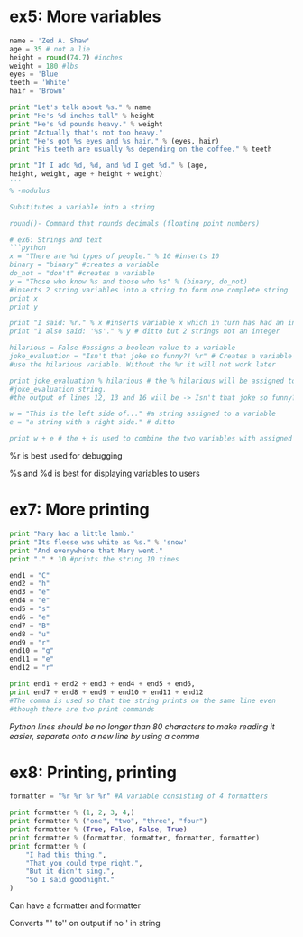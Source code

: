 # ex5: More variables
``` python
name = 'Zed A. Shaw'
age = 35 # not a lie
height = round(74.7) #inches
weight = 180 #lbs
eyes = 'Blue'
teeth = 'White'
hair = 'Brown'

print "Let's talk about %s." % name
print "He's %d inches tall" % height
print "He's %d pounds heavy." % weight
print "Actually that's not too heavy."
print "He's got %s eyes and %s hair." % (eyes, hair)
print "His teeth are usually %s depending on the coffee." % teeth

print "If I add %d, %d, and %d I get %d." % (age,
height, weight, age + height + weight)
'''
% -modulus

Substitutes a variable into a string

round()- Command that rounds decimals (floating point numbers)

# ex6: Strings and text
```python
x = "There are %d types of people." % 10 #inserts 10
binary = "binary" #creates a variable
do_not = "don't" #creates a variable
y = "Those who know %s and those who %s" % (binary, do_not)
#inserts 2 string variables into a string to form one complete string
print x
print y

print "I said: %r." % x #inserts variable x which in turn has had an integer inserted
print "I also said: '%s'." % y # ditto but 2 strings not an integer

hilarious = False #assigns a boolean value to a variable
joke_evaluation = "Isn't that joke so funny?! %r" # Creates a variable that will
#use the hilarious variable. Without the %r it will not work later

print joke_evaluation % hilarious # the % hilarious will be assigned to the %r in the
#joke_evaluation string.
#the output of lines 12, 13 and 16 will be -> Isn't that joke so funny?! False

w = "This is the left side of..." #a string assigned to a variable
e = "a string with a right side." # ditto

print w + e # the + is used to combine the two variables with assigned strings into one string
```
%r is best used for debugging

%s and %d is best for displaying variables to users

# ex7: More printing
```python
print "Mary had a little lamb."
print "Its fleese was white as %s." % 'snow'
print "And everywhere that Mary went."
print "." * 10 #prints the string 10 times

end1 = "C"
end2 = "h"
end3 = "e"
end4 = "e"
end5 = "s"
end6 = "e"
end7 = "B"
end8 = "u"
end9 = "r"
end10 = "g"
end11 = "e"
end12 = "r"

print end1 + end2 + end3 + end4 + end5 + end6,
print end7 + end8 + end9 + end10 + end11 + end12
#The comma is used so that the string prints on the same line even
#though there are two print commands
```
*Python lines should be no longer than 80 characters to make reading it easier, separate onto a new line by using a comma*

# ex8: Printing, printing
```python
formatter = "%r %r %r %r" #A variable consisting of 4 formatters

print formatter % (1, 2, 3, 4,)
print formatter % ("one", "two", "three", "four")
print formatter % (True, False, False, True)
print formatter % (formatter, formatter, formatter, formatter)
print formatter % (
    "I had this thing.",
    "That you could type right.",
    "But it didn't sing.",
    "So I said goodnight."
)
```
Can have a formatter and formatter

Converts "" to'' on output if no ' in string
